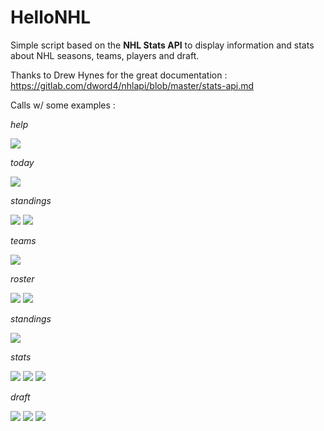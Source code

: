# HelloNHL

Simple script based on the **NHL Stats API** to display information and stats about NHL seasons, teams, players and draft.

Thanks to Drew Hynes for the great documentation : https://gitlab.com/dword4/nhlapi/blob/master/stats-api.md

Calls w/ some examples :

*_help_*

![](screenshots/help.png)

*_today_*

![](screenshots/today.png)

*_standings_*

![](screenshots/standings.png)
![](screenshots/standings20152016.png)

*_teams_*

![](screenshots/teams.png)

*_roster_*

![](screenshots/roster-CH-20142015.png)
![](screenshots/roster-CH.png)

*_standings_*

![](screenshots/standings.png)

*_stats_*

![](screenshots/statsCP.png)
![](screenshots/statsBG.png)
![](screenshots/statsCP-20142015.png)

*_draft_*

![](screenshots/draft.png)
![](screenshots/draft2016.png)
![](screenshots/draft2014-2-30.png)
